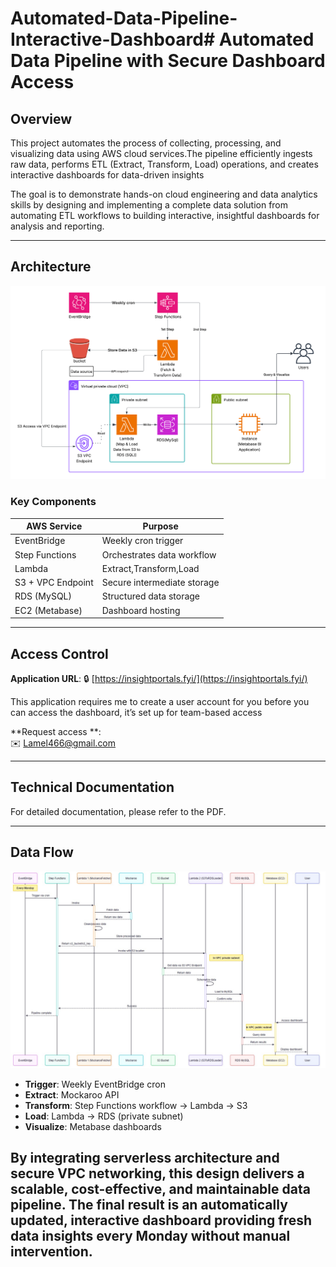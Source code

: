 # Automated-Data-Pipeline-Interactive-Dashboard# Automated Data Pipeline with Secure Dashboard Access  

## Overview  
This project automates the process of collecting, processing, and visualizing data using AWS cloud services.The pipeline efficiently ingests raw data, performs ETL (Extract, Transform, Load) operations, and creates interactive dashboards for data-driven insights 

The goal is to demonstrate hands-on cloud engineering and data analytics skills by designing and implementing a complete data solution from automating ETL workflows to building interactive, insightful dashboards for analysis and reporting.

---

## Architecture  
<img src="my%20architecture%20diagram.png" alt="Pipeline Diagram" width="700"/>


### Key Components  
| AWS Service       | Purpose                                  |  
|-------------------|------------------------------------------|  
| EventBridge       | Weekly cron trigger                      |  
| Step Functions    | Orchestrates data workflow               |  
| Lambda            | Extract,Transform,Load                   |  
| S3 + VPC Endpoint | Secure intermediate storage              |  
| RDS (MySQL)       | Structured data storage                  |  
| EC2 (Metabase)    | Dashboard hosting                        |  

---

## Access Control  
**Application URL**: 🔒 [https://insightportals.fyi/](https://insightportals.fyi/)  

This application requires me to create a user account for you before you can access the dashboard, it’s set up for team-based access

**Request access **:  
✉️ [Lamel466@gmail.com](mailto:Lamel466@gmail.com)    

---

## Technical Documentation  
For detailed documentation, please refer to the PDF.

---

## Data Flow  
<img src="SEQUENCE%20DIAGRAM.jpg" alt="Sequence Diagram" width="700"/>

- **Trigger**: Weekly EventBridge cron
-  **Extract**: Mockaroo API   
- **Transform**: Step Functions workflow → Lambda → S3
- **Load**: Lambda → RDS (private subnet)  
- **Visualize**: Metabase dashboards  


By integrating serverless architecture and secure VPC networking, this design delivers a scalable, cost-effective, and maintainable data pipeline. The final result is an automatically updated, interactive dashboard providing fresh data insights every Monday without manual intervention.
---

